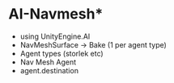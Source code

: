 # AI-Navmesh\*

* using UnityEngine.AI
* NavMeshSurface -> Bake (1 per agent type)
* Agent types (storlek etc)
* Nav Mesh Agent
* agent.destination
